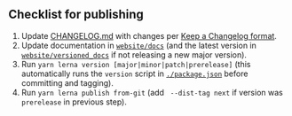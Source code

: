 ## Checklist for publishing

1. Update [CHANGELOG.md](CHANGELOG.md) with changes per [Keep a Changelog format](https://keepachangelog.com/).
2. Update documentation in [`website/docs`](website/docs) (and the latest version in [`website/versioned_docs`](website/versioned_docs) if not releasing a new major version).
3. Run `yarn lerna version [major|minor|patch|prerelease]` (this automatically runs the `version` script in [`./package.json`](package.json) before committing and tagging).
4. Run `yarn lerna publish from-git` (add ` --dist-tag next` if version was `prerelease` in previous step).
